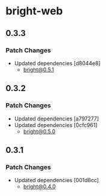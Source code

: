 # bright-web

## 0.3.3

### Patch Changes

- Updated dependencies [d8044e8]
  - bright@0.5.1

## 0.3.2

### Patch Changes

- Updated dependencies [a797277]
- Updated dependencies [0cfc961]
  - bright@0.5.0

## 0.3.1

### Patch Changes

- Updated dependencies [001d8cc]
  - bright@0.4.0
